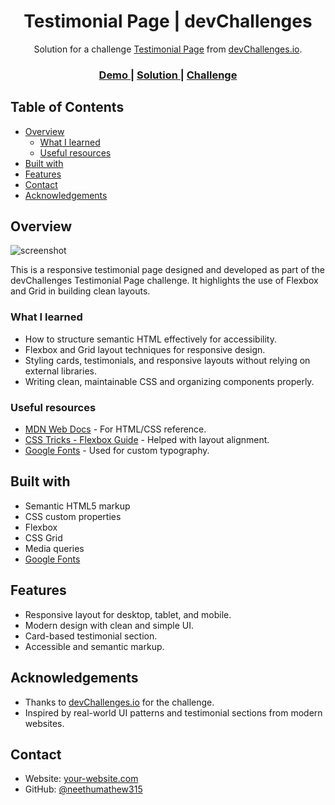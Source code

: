 <h1 align="center">Testimonial Page | devChallenges</h1>

<div align="center">
   Solution for a challenge <a href="https://devchallenges.io/challenge/testimonial-page" target="_blank">Testimonial Page</a> from <a href="http://devchallenges.io" target="_blank">devChallenges.io</a>.
</div>

<div align="center">
  <h3>
    <a href="https://your-username.github.io/testimonial-page">
      Demo
    </a>
    <span> | </span>
    <a href="https://github.com/your-username/testimonial-page">
      Solution
    </a>
    <span> | </span>
    <a href="https://devchallenges.io/challenge/testimonial-page">
      Challenge
    </a>
  </h3>
</div>

<!-- TABLE OF CONTENTS -->

## Table of Contents

- [Overview](#overview)
  - [What I learned](#what-i-learned)
  - [Useful resources](#useful-resources)
- [Built with](#built-with)
- [Features](#features)
- [Contact](#contact)
- [Acknowledgements](#acknowledgements)

<!-- OVERVIEW -->

## Overview

![screenshot](https://user-images.githubusercontent.com/16707738/92399059-5716eb00-f132-11ea-8b14-bcacdc8ec97b.png)

This is a responsive testimonial page designed and developed as part of the devChallenges Testimonial Page challenge. It highlights the use of Flexbox and Grid in building clean layouts.

### What I learned

- How to structure semantic HTML effectively for accessibility.
- Flexbox and Grid layout techniques for responsive design.
- Styling cards, testimonials, and responsive layouts without relying on external libraries.
- Writing clean, maintainable CSS and organizing components properly.

### Useful resources

- [MDN Web Docs](https://developer.mozilla.org/) - For HTML/CSS reference.
- [CSS Tricks - Flexbox Guide](https://css-tricks.com/snippets/css/a-guide-to-flexbox/) - Helped with layout alignment.
- [Google Fonts](https://fonts.google.com/) - Used for custom typography.

## Built with

- Semantic HTML5 markup
- CSS custom properties
- Flexbox
- CSS Grid
- Media queries
- [Google Fonts](https://fonts.google.com/)

## Features

- Responsive layout for desktop, tablet, and mobile.
- Modern design with clean and simple UI.
- Card-based testimonial section.
- Accessible and semantic markup.

## Acknowledgements

- Thanks to [devChallenges.io](https://devchallenges.io/) for the challenge.
- Inspired by real-world UI patterns and testimonial sections from modern websites.

## Contact

- Website: [your-website.com](https://your-website.com)
- GitHub: [@neethumathew315](https://github.com/your-neethumathew315)
